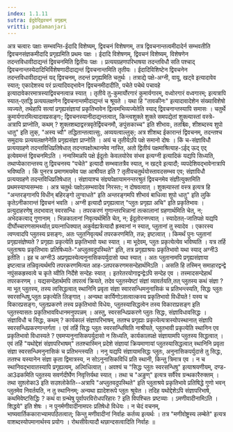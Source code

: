 ```yaml
---
index: 1.1.11
sutra: ईदूदेद्द्विवचनं प्रगृह्यम्
vritti: padamanjari
---
```


 अत्र चत्वारः पक्षाः सम्भवन्ति-ईदादि विशेष्यम्, द्विवचनं विशेषणम्, तत्र द्विवचनान्तत्वमीदादेर्न सम्भवतीति द्विवचनसंज्ञकमीदादि प्रगृह्यमिति प्रथमः पक्षः । ईदादि विशेषणम्, द्विवचनं विशेष्यम्, विशेषणेन तदन्तविधावीदाद्यन्तं द्विवचनमिति द्वितीयः पक्षः । प्रत्ययग्रहणपरिभाषया तदन्तविधौ सति पश्चाद् द्विवचनान्तस्येदादिभिर्विशेषणादीदाद्यन्तं द्विवचनान्तमिति तृतीयः । ईदादिविशिष्टेन द्विवचनेन तदन्तविधावीदाद्यन्तं यद् द्विवचनम्, तदन्तं प्रगृह्यमिति चतुर्थः । तत्राद्ये पक्षे-अग्नी, वायू, खट्वे इत्यादावेव स्यात्; एकादेशस्य परं प्रत्यादिवद्भावेन द्विवचनमीदादीति, पचेते पचेथे पचावहे इत्यादावेकारमात्रस्याद्विवचनत्वान्न स्यात् । तृतीये तु-कुमार्योरगारं कुमार्यगारम्, वध्वोरगारं वध्वगारम्; इत्यत्रापि स्यात्-एतद्धि प्रत्ययलक्षणेन द्विवचनान्तमीदाद्यन्तं च श्रूयते । यथा हि "तावकीनः" इत्यादावादेशेन संख्याविशेषो व्यज्यते, तथेहापि सत्यां प्रगृह्यसंज्ञायां प्रकृतिभावेन द्वित्वमभिव्यज्येतेति स्याद् द्विवचनान्तस्यापि समासः । चतुर्थे कुमार्यगारमित्यादावप्रसङ्गः; द्विवचनस्यानीदाद्यन्तत्वात्, किन्त्वशुक्ले शुक्ले समपद्येतां शुक्ल्यास्तां वस्त्रे-अत्रापि प्राप्नोति, कथम् ? शुक्लशब्दाद्वस्त्रवृतेर्द्विवचनमौ, ङपुंसकाच्च" इति शीभावः, ततश्च्विः, शीशब्दस्य शुपो धातु" इति लुक्, "अस्य च्वौ" तद्धितान्तत्वात्सुः, अव्ययत्वाल्लुक्; अत्र शीशब्द ईकारान्तं द्विवचनम्, तदन्तश्च समुदायः प्रत्ययलक्षणेनेति प्रगृह्यसंज्ञा प्राप्नोति । अयं च तृतीयेऽपि पक्षे समानो दोषः । किं च-संज्ञाविधौ प्रत्ययग्रहणे तदन्तविधिप्रतिषेधात् तदन्तपक्षोत्थानमेव नास्ति, अतो द्वितीयं पक्षमाश्रित्याह-ऽईद् ऊद् एद् इत्येवमन्तं द्विवचनमिऽति । नन्वस्मिन्नपि पक्षे ईदूतोः केवलयोरेव संभव इत्यग्नी इत्यादिकं यद्यपि सिध्यति, तथाप्येकारान्तस्य तु द्विवचनस्य "पचेते" इत्यादौ सम्भवातत्रैव स्यात्, न खट्वे इत्यादौ; व्यपदेशिवद्भावेनात्रापि भविष्यति । किं पुनरत्र प्रमाणमयमेव पक्ष आश्रीयत इति ? तृतीयचतुर्थयोस्तावदसम्भव एव; संज्ञाविधौ प्रत्ययग्रहणे तदन्तविधिप्रतिषेधात् । संज्ञायाश्च संज्ञ्यपेक्षायामनन्तरश्रुतं द्विवचनमेव संज्ञीत्युक्तमिति प्रथमस्याप्यसम्भवः । अत्र चतुर्थः पक्षोऽसम्भवादेव निरस्तः; न दोषवत्वात् । शुक्ल्यास्तां वस्त्र इत्यत्र हि "अन्तरङ्गानपि विधीन् बहिरङ्गो लुग्वाधते" इति अन्तरङ्गमपि शीभावं बाधित्वा शुपो धातु" इति लुकि कृतेऽनीकारान्तं द्विवचनं भवति । अग्नी इत्यादौ प्रगृह्यत्वात् "प्लुतः प्रगृह्या अचि" इति प्रकृतिभावः । प्रत्युदाहरणेषु तदभावात् स्वरसन्धिः । तपरकरणं गुणान्तरभिन्नानां तत्कालानां ग्रहणार्थमिति चेत्, न; अभेदकत्वाद् गुणानाम् । भिन्नकालानां निवृत्यर्थमिति चेत्, न; ईदूतोरनण्त्वात् । स्यादेतत्-जातिपक्षे यद्यपि दीर्घोच्चारणसामर्थ्यात् प्रयत्नाधिक्यात् अकुर्वह्यत्रेत्यादौ ह्रस्वानां न स्यात्, प्लुतानां तु स्यादेव । एकारस्य त्वण्त्वादपि प्लुतस्य प्रसङ्गः, अतः प्लुतनिवृत्यर्थं तपरकरणमिति, तन्न; इष्टत्वात् ।  किमर्थं पुनः प्लुतानां प्रगृह्यसंज्ञेष्यते ? प्रगृह्याः प्रकृत्येति प्रकृतिभावो यथा स्यात् । मा भूदेवम्, प्लुतः प्रकृत्येत्येव भविष्यति । यत्र तर्हि प्लुताश्रयः प्रकृतिभावः प्रतिषिध्यते-"अप्लुतवदुपस्थिते" इति, तत्र प्रगृह्याश्रयः प्रकृतिभावो यथा स्याद् अग्नी3 इतीति । इह च अग्नी3 अप्रगृह्यस्येत्यनुनासिकपर्युदासो यथा स्यात् । अतः प्लुतानामपि प्रगृह्यसंज्ञाया इष्टत्वान्न तन्निवृत्यर्थमपि तपरकरणमित्यत आह-ऽतपरकरणमसन्देहार्थमिऽति । असति हि तस्मिन् समाहारद्वन्द्वे नपुंसकह्रस्वत्वे च कृते य्वीति निर्देशे सन्देहः स्यात् । इतरेतरयोगाद्वन्द्वेऽपि सन्देह एव । तस्मादसन्देहार्थं तपरकरणम् । यद्यसन्देहार्थमपि तपरत्वं क्रियते, तदेव प्लुतस्येष्टां संज्ञां व्यावर्तयति,तत् प्लुतस्य कथं संज्ञा ? मा भूत् प्लुतस्य, तस्य त्वसिद्धत्वात् स्थानिनि प्रवृता संज्ञा स्वारसन्धिमनुनासिकं च प्रतिभन्त्स्यति, सिद्धः प्लुतः स्वरसन्धिषु,प्लुतः प्रकृत्येति लिङ्गात् । अन्यथा कार्यिणोऽसत्वात्कस्य प्रकृतिभावो विधीयते ! यस्य च विकारप्रसङ्गः, प्लुतप्रकरणे तस्य प्रकृतिभावो विधेयः, प्लुतस्यासिद्धत्वेन तस्य विकाराप्रसङ्ग इति प्लुतस्यासतः प्रकृतिभावविधानमनुपपन्नम् । अस्तु, स्वरसन्धिप्रकरणे प्लुतः सिद्धः, संज्ञाविधावसिद्धः । संज्ञाविधौ च सिद्धः, कथम् ? कार्यकालं संज्ञापरिभाषम्, ततश्च प्रगृह्याः प्रकृत्येत्यत्रास्योपस्थानात् संज्ञापि स्वरसन्धिप्रकरणान्तर्गता । एवं तर्हि सिद्धः प्लुतः स्वरसन्धिष्विति नाश्रीयते, प्लुतभावी प्रकृत्येति स्थानिन एव प्रकृतिभावो विधास्यते ? एवमप्यनुनासिकपर्युदासो न सिध्यति, कार्यकालपक्षे संज्ञायामपि प्लुतस्य सिद्धत्वात् । एवं तर्हि "यथोद्देशं संज्ञापरिभाषम्" ततश्चास्मिन् प्रदेशे संज्ञायां क्रियमाणायां प्लुतस्यासिद्धत्वात् स्थानिनि प्रवृता संज्ञा स्वरसन्धिमनुनासिकं च प्रतिभन्त्स्यति । ननु यद्यपि संज्ञायामसिद्धः प्लुतः, अनुनासिकपर्युदासे तु सिद्धः, ततश्च यस्यानेन संज्ञा कृता द्विमात्रस्य, न सोऽनुनासिकविधिं प्रति स्थानी, किन्तु त्रिमात्र एव । न च स्थानिवद्भावातस्यापि प्रगृह्यत्वम्, अल्विधित्वात् । अवश्यं च "सिद्धः प्लुतः स्वरसन्धिषु" इत्याश्रयणीयम्, दण्ड-आ3ढकमिति प्लुतस्य सवर्णदीर्घेण निवृत्तिर्यथा स्यात् । तथा च "अङुण्" इत्यत्र सर्वैरेव ग्रन्थकारैरुक्तम् । तथा सुश्लोका3 इति सउश्लोकेति--अत्रापि "अप्लुतवदुपस्थिते" इति प्लुताश्रये प्रकृतिभावे प्रतिषिद्धे गुणो भवन् प्लुतमेव निवर्तयति, न तु स्थानिनम्; अन्यथा ह्यादेशरूपे प्लुतः श्रूयेत । तदिह यथोद्देशेऽपि संज्ञापरिभाषे, कथमिवेष्टसिद्धिः ? कथं वा ग्रन्थेषु पूर्वापरविरोधपरिहारः ? इति विपश्चितः प्रष्टव्याः । ऽमणीवादीनामिऽति ।शिद्धये" इति शेषः । न पुनर्मणीवादीनामपरः प्रतिषेधो विधेयः । न चेदं वचनम्, भाष्यवार्तिककाराभ्यामपठितत्वात्; किन्तु मणीवादीनां निर्वाहः कर्तव्य इत्यर्थः । तत्र "मणीवोष्ट्रस्य लम्बेते" इत्यत्र वाशब्दस्योपमानार्थस्य प्रयोगः । रोथसीवेत्यादौ थछान्दसत्वादिति निर्वाहः ॥